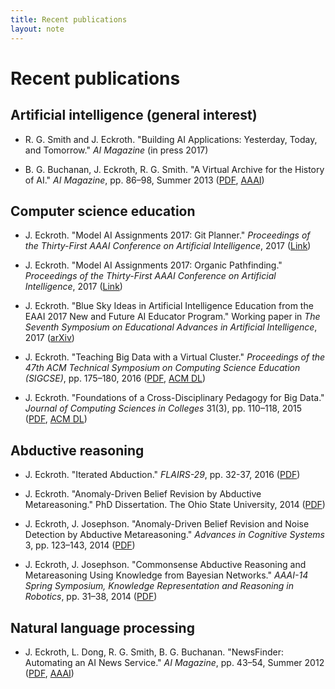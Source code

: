 ```yaml
---
title: Recent publications
layout: note
---
```


# Recent publications

## Artificial intelligence (general interest)

- R. G. Smith and J. Eckroth. "Building AI Applications: Yesterday, Today, and Tomorrow." *AI Magazine* (in press 2017)

- B. G. Buchanan, J. Eckroth, R. G. Smith. "A Virtual Archive for the History of AI." *AI Magazine*, pp. 86–98, Summer 2013 ([PDF](../downloads/buchanan-et-al-2013.pdf), [AAAI](http://www.aaai.org/ojs/index.php/aimagazine/article/view/2455))

## Computer science education

- J. Eckroth. "Model AI Assignments 2017: Git Planner." *Proceedings of the Thirty-First AAAI Conference on Artificial Intelligence*, 2017 ([Link](http://modelai.gettysburg.edu/2017/gitplanner/index.html))

- J. Eckroth. "Model AI Assignments 2017: Organic Pathfinding." *Proceedings of the Thirty-First AAAI Conference on Artificial Intelligence*, 2017 ([Link](http://modelai.gettysburg.edu/2017/pathfinding/index.html)) 

- J. Eckroth. "Blue Sky Ideas in Artificial Intelligence Education from the EAAI 2017 New and Future AI Educator Program." Working paper in *The Seventh Symposium on Educational Advances in Artificial Intelligence*, 2017 ([arXiv](https://arxiv.org/abs/1702.00137))

- J. Eckroth. "Teaching Big Data with a Virtual Cluster." *Proceedings of the 47th ACM Technical Symposium on Computing Science Education (SIGCSE)*, pp. 175–180, 2016 ([PDF](../downloads/eckroth-sigcse-2016.pdf), [ACM DL](http://dl.acm.org/citation.cfm?id=2844651))

- J. Eckroth. "Foundations of a Cross-Disciplinary Pedagogy for Big Data." *Journal of Computing Sciences in Colleges* 31(3), pp. 110–118, 2015 ([PDF](../downloads/eckroth-big-data-pedagogy-ccsc-eastern-2015-final.pdf), [ACM DL](http://dl.acm.org/citation.cfm?id=2835394))

## Abductive reasoning

- J. Eckroth. "Iterated Abduction." *FLAIRS-29*, pp. 32-37, 2016 ([PDF](../downloads/eckroth-iterated-abduction-flairs-29.pdf))

- J. Eckroth. "Anomaly-Driven Belief Revision by Abductive Metareasoning." PhD Dissertation. The Ohio State University, 2014 ([PDF](../downloads/eckroth-thesis.pdf))

- J. Eckroth, J. Josephson. "Anomaly-Driven Belief Revision and Noise Detection by Abductive Metareasoning." *Advances in Cognitive Systems* 3, pp. 123–143, 2014 ([PDF](http://cogsys.org/pdf/paper-9-3-24.pdf))

- J. Eckroth, J. Josephson. "Commonsense Abductive Reasoning and Metareasoning Using Knowledge from Bayesian Networks." *AAAI-14 Spring Symposium, Knowledge Representation and Reasoning in Robotics*, pp. 31–38, 2014 ([PDF](../downloads/eckroth-aaai-2014-spring-symposium.pdf))

## Natural language processing

- J. Eckroth, L. Dong, R. G. Smith, B. G. Buchanan. "NewsFinder: Automating an AI News Service." *AI Magazine*, pp. 43–54, Summer 2012 ([PDF](../downloads/eckroth-et-al-2012.pdf), [AAAI](http://aaai.org/ojs/index.php/aimagazine/article/view/2406))
